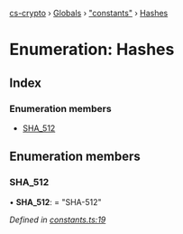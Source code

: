[cs-crypto](../README.md) › [Globals](../globals.md) › ["constants"](../modules/_constants_.md) › [Hashes](_constants_.hashes.md)

# Enumeration: Hashes

## Index

### Enumeration members

* [SHA_512](_constants_.hashes.md#sha_512)

## Enumeration members

###  SHA_512

• **SHA_512**: = "SHA-512"

*Defined in [constants.ts:19](https://github.com/very-amused/CS-crypto/blob/55bdd92/src/constants.ts#L19)*
